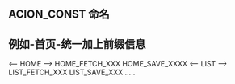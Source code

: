 ## ACION_CONST 命名
## 例如-首页-统一加上前缀信息

<-- HOME -->
  HOME_FETCH_XXX
  HOME_SAVE_XXXX
<-- LIST -->
  LIST_FETCH_XXX
  LIST_SAVE_XXX
.....
